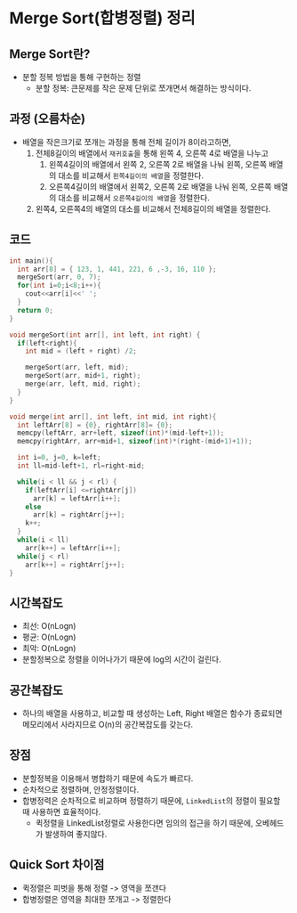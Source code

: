 # Merge Sort(합병정렬) 정리
## Merge Sort란?
- 분할 정복 방법을 통해 구현하는 정렬
  - 분할 정복: 큰문제를 작은 문제 단위로 쪼개면서 해결하는 방식이다.

## 과정 (오름차순)
- 배열을 작은크기로 쪼개는 과정을 통해 전체 길이가 8이라고하면,
  1. 전체8길이의 배열에서 `재귀호출`을 통해 왼쪽 4, 오른쪽 4로 배열을 나누고
      1. 왼쪽4길이의 배열에서 왼쪽 2, 오른쪽 2로 배열을 나눠 왼쪽, 오른쪽 배열의 대소를 비교해서 `왼쪽4길이의 배열`을 정렬한다.
      2. 오른쪽4길이의 배열에서 왼쪽2, 오른쪽 2로 배열을 나눠 왼쪽, 오른쪽 배열의 대소를 비교해서 `오른쪽4길이의 배열`을 정렬한다.
  2. 왼쪽4, 오른쪽4의 배열의 대소를 비교해서 전체8길이의 배열을 정렬한다.

## 코드
```c
int main(){
  int arr[8] = { 123, 1, 441, 221, 6 ,-3, 16, 110 };
  mergeSort(arr, 0, 7);
  for(int i=0;i<8;i++){
    cout<<arr[i]<<' ';
  }
  return 0;
}

void mergeSort(int arr[], int left, int right) {
  if(left<right){
    int mid = (left + right) /2;

    mergeSort(arr, left, mid);
    mergeSort(arr, mid+1, right);
    merge(arr, left, mid, right);
  }
}

void merge(int arr[], int left, int mid, int right){
  int leftArr[8] = {0}, rightArr[8]= {0};
  memcpy(leftArr, arr+left, sizeof(int)*(mid-left+1));
  memcpy(rightArr, arr+mid+1, sizeof(int)*(right-(mid+1)+1));

  int i=0, j=0, k=left;
  int ll=mid-left+1, rl=right-mid;

  while(i < ll && j < rl) {
    if(leftArr[i] <=rightArr[j])
      arr[k] = leftArr[i++];
    else
      arr[k] = rightArr[j++];
    k++;
  }
  while(i < ll)
    arr[k++] = leftArr[i++];
  while(j < rl)
    arr[k++] = rightArr[j++];
}
```

## 시간복잡도
- 최선: O(nLogn)
- 평균: O(nLogn)
- 최악: O(nLogn)
- 분할정복으로 정렬을 이어나가기 때문에 log의 시간이 걸린다.

## 공간복잡도
- 하나의 배열을 사용하고, 비교할 때 생성하는 Left, Right 배열은 함수가 종료되면 메모리에서 사라지므로 O(n)의 공간복잡도를 갖는다.

## 장점
- 분할정복을 이용해서 병합하기 때문에 속도가 빠르다.
- 순차적으로 정렬하며, 안정정렬이다.
- 합병정력은 순차적으로 비교하며 정렬하기 때문에, `LinkedList`의 정렬이 필요할 때 사용하면 효율적이다.
  - 퀵정렬을 LinkedList정렬로 사용한다면 임의의 접근을 하기 때문에, 오베헤드가 발생하여 좋지않다.

## Quick Sort 차이점
- 퀵정렬은 피벗을 통해 정렬 -> 영역을 쪼갠다
- 합병정렬은 영역을 최대한 쪼개고 -> 정렬한다
